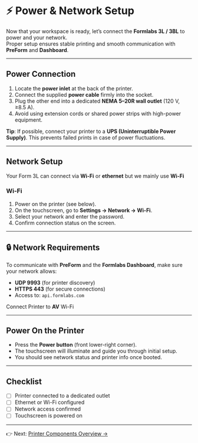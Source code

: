 # ⚡ Power & Network Setup

Now that your workspace is ready, let’s connect the **Formlabs 3L / 3BL** to power and your network.  
Proper setup ensures stable printing and smooth communication with **PreForm** and **Dashboard**.

---

## Power Connection
1. Locate the **power inlet** at the back of the printer.  
2. Connect the supplied **power cable** firmly into the socket.  
3. Plug the other end into a dedicated **NEMA 5–20R wall outlet** (120 V, ≥8.5 A).  
4. Avoid using extension cords or shared power strips with high-power equipment.  

**Tip**: If possible, connect your printer to a **UPS (Uninterruptible Power Supply)**. This prevents failed prints in case of power fluctuations.

---

## Network Setup
Your Form 3L can connect via **Wi-Fi** or **ethernet** but we mainly use **Wi-Fi**


### Wi-Fi
1. Power on the printer (see below).  
2. On the touchscreen, go to **Settings → Network → Wi-Fi**.  
3. Select your network and enter the password.  
4. Confirm connection status on the screen.  

---

## 🔒 Network Requirements
To communicate with **PreForm** and the **Formlabs Dashboard**, make sure your network allows:  
- **UDP 9993** (for printer discovery)  
- **HTTPS 443** (for secure connections)  
- Access to: `api.formlabs.com`

Connect Printer to **AV** Wi-Fi

---

## Power On the Printer
- Press the **Power button** (front lower-right corner).  
- The touchscreen will illuminate and guide you through initial setup.  
- You should see network status and printer info once booted.

---

## Checklist
- [ ] Printer connected to a dedicated outlet  
- [ ] Ethernet or Wi-Fi configured  
- [ ] Network access confirmed  
- [ ] Touchscreen is powered on  

---

👉 Next: [Printer Components Overview →](components.md)
